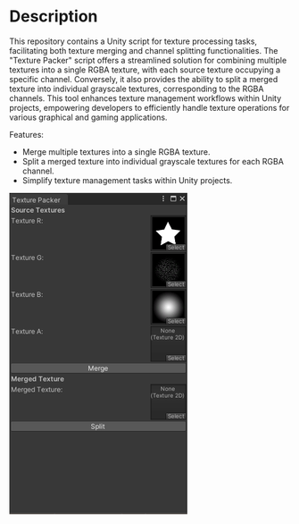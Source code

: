 # Description

This repository contains a Unity script for texture processing tasks, facilitating both texture merging and channel splitting functionalities. The "Texture Packer" script offers a streamlined solution for combining multiple textures into a single RGBA texture, with each source texture occupying a specific channel. Conversely, it also provides the ability to split a merged texture into individual grayscale textures, corresponding to the RGBA channels. This tool enhances texture management workflows within Unity projects, empowering developers to efficiently handle texture operations for various graphical and gaming applications.

Features:

- Merge multiple textures into a single RGBA texture.
- Split a merged texture into individual grayscale textures for each RGBA channel.
- Simplify texture management tasks within Unity projects.

![Plugin window](https://github.com/Xpartz/UnityChannelPacker-/blob/main/Screenshot_1.png)
